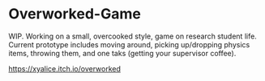 # Overworked-Game
WIP. Working on a small, overcooked style, game on research student life. Current prototype includes moving around, picking up/dropping physics items, throwing them, and one taks (getting your supervisor coffee).

https://xyalice.itch.io/overworked
